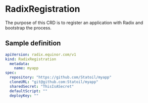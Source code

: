# RadixRegistration

The purpose of this CRD is to register an application with Radix and bootstrap the process.

## Sample definition

```yaml
apiVersion: radix.equinor.com/v1
kind: RadixRegistration
  metadata:
    name: myapp
spec:
  repository: "https://github.com/Statoil/myapp"
  cloneURL: "git@github.com:Statoil/myapp"
  sharedSecret: "ThisIsASecret"
  defaultScript: ""
  deployKey: ""
```